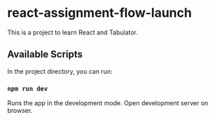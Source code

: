 # react-assignment-flow-launch

This is a project to learn React and Tabulator.

## Available Scripts

In the project directory, you can run:

### `npm run dev`

Runs the app in the development mode.
Open  development server on browser.
